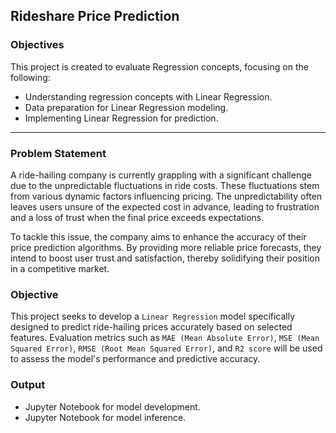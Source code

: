 ## Rideshare Price Prediction

### Objectives

This project is created to evaluate Regression concepts, focusing on the following:

- Understanding regression concepts with Linear Regression.
- Data preparation for Linear Regression modeling.
- Implementing Linear Regression for prediction.

---

### Problem Statement

A ride-hailing company is currently grappling with a significant challenge due to the unpredictable fluctuations in ride costs. These fluctuations stem from various dynamic factors influencing pricing. The unpredictability often leaves users unsure of the expected cost in advance, leading to frustration and a loss of trust when the final price exceeds expectations.

To tackle this issue, the company aims to enhance the accuracy of their price prediction algorithms. By providing more reliable price forecasts, they intend to boost user trust and satisfaction, thereby solidifying their position in a competitive market.

### Objective

This project seeks to develop a `Linear Regression` model specifically designed to predict ride-hailing prices accurately based on selected features. Evaluation metrics such as `MAE (Mean Absolute Error)`, `MSE (Mean Squared Error)`, `RMSE (Root Mean Squared Error)`, and `R2 score` will be used to assess the model's performance and predictive accuracy.

### Output

- Jupyter Notebook for model development.
- Jupyter Notebook for model inference.
